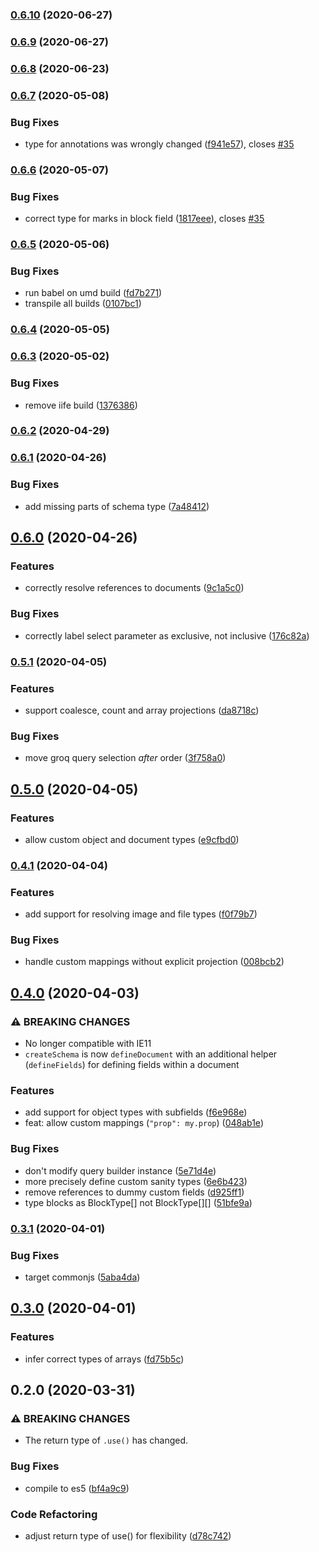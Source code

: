 ### [0.6.10](https://github.com/danielroe/sanity-typed-queries/compare/0.6.9...0.6.10) (2020-06-27)

### [0.6.9](https://github.com/danielroe/sanity-typed-queries/compare/0.6.8...0.6.9) (2020-06-27)

### [0.6.8](https://github.com/danielroe/sanity-typed-queries/compare/0.6.7...0.6.8) (2020-06-23)

### [0.6.7](https://github.com/danielroe/sanity-typed-queries/compare/0.6.6...0.6.7) (2020-05-08)


### Bug Fixes

* type for annotations was wrongly changed ([f941e57](https://github.com/danielroe/sanity-typed-queries/commit/f941e57c34d0d93b79901c0b79cb9aded13e0bd0)), closes [#35](https://github.com/danielroe/sanity-typed-queries/issues/35)

### [0.6.6](https://github.com/danielroe/sanity-typed-queries/compare/0.6.5...0.6.6) (2020-05-07)


### Bug Fixes

* correct type for marks in block field ([1817eee](https://github.com/danielroe/sanity-typed-queries/commit/1817eee30f8f3265228421593fb02b5812238d7f)), closes [#35](https://github.com/danielroe/sanity-typed-queries/issues/35)

### [0.6.5](https://github.com/danielroe/sanity-typed-queries/compare/0.6.4...0.6.5) (2020-05-06)


### Bug Fixes

* run babel on umd build ([fd7b271](https://github.com/danielroe/sanity-typed-queries/commit/fd7b271a13eec3ffc635fc596b37074e4acaa258))
* transpile all builds ([0107bc1](https://github.com/danielroe/sanity-typed-queries/commit/0107bc1289f800ef0f09d261ded2b91c7f2acccb))

### [0.6.4](https://github.com/danielroe/sanity-typed-queries/compare/0.6.3...0.6.4) (2020-05-05)

### [0.6.3](https://github.com/danielroe/sanity-typed-queries/compare/0.6.2...0.6.3) (2020-05-02)


### Bug Fixes

* remove iife build ([1376386](https://github.com/danielroe/sanity-typed-queries/commit/137638670268feafb9310fb9be45b14bacb67740))

### [0.6.2](https://github.com/danielroe/sanity-typed-queries/compare/0.6.1...0.6.2) (2020-04-29)

### [0.6.1](https://github.com/danielroe/sanity-typed-queries/compare/0.6.0...0.6.1) (2020-04-26)


### Bug Fixes

* add missing parts of schema type ([7a48412](https://github.com/danielroe/sanity-typed-queries/commit/7a4841237e5dd2d99be10d457a0952e59e702928))

## [0.6.0](https://github.com/danielroe/sanity-typed-queries/compare/0.5.1...0.6.0) (2020-04-26)


### Features

* correctly resolve references to documents ([9c1a5c0](https://github.com/danielroe/sanity-typed-queries/commit/9c1a5c04a991b64f08d94f0bd538ed688931acb8))


### Bug Fixes

* correctly label select parameter as exclusive, not inclusive ([176c82a](https://github.com/danielroe/sanity-typed-queries/commit/176c82aa233596cc7030a080c5ff39431bb57132))

### [0.5.1](https://github.com/danielroe/sanity-typed-queries/compare/0.5.0...0.5.1) (2020-04-05)


### Features

* support coalesce, count and array projections ([da8718c](https://github.com/danielroe/sanity-typed-queries/commit/da8718c28cdd2034f77a3f2aa70b54e8d6070987))


### Bug Fixes

* move groq query selection *after* order ([3f758a0](https://github.com/danielroe/sanity-typed-queries/commit/3f758a0520e3bb09d7db1e4ae0bb4ff38237162d))

## [0.5.0](https://github.com/danielroe/sanity-typed-queries/compare/0.4.1...0.5.0) (2020-04-05)


### Features

* allow custom object and document types ([e9cfbd0](https://github.com/danielroe/sanity-typed-queries/commit/e9cfbd0268c871aea7ae07129d29e38d51351deb))

### [0.4.1](https://github.com/danielroe/sanity-typed-queries/compare/0.4.0...0.4.1) (2020-04-04)


### Features

* add support for resolving image and file types ([f0f79b7](https://github.com/danielroe/sanity-typed-queries/commit/f0f79b790a2f0532a0d64d3a9039088d74e2134c))


### Bug Fixes

* handle custom mappings without explicit projection ([008bcb2](https://github.com/danielroe/sanity-typed-queries/commit/008bcb2a7871f20c338ed052cb97855c1c75b0bb))

## [0.4.0](https://github.com/danielroe/sanity-typed-queries/compare/0.3.1...0.4.0) (2020-04-03)


### ⚠ BREAKING CHANGES

* No longer compatible with IE11
* `createSchema` is now `defineDocument` with an additional helper (`defineFields`) for defining fields within a document

### Features

* add support for object types with subfields ([f6e968e](https://github.com/danielroe/sanity-typed-queries/commit/f6e968e35dae1eaf1a6dd363c7d4b75af2988165))
* feat: allow custom mappings (`"prop": my.prop`) ([048ab1e](https://github.com/danielroe/sanity-typed-queries/commit/048ab1e545d0b95fb3851860318128ea93659b2d))


### Bug Fixes

* don't modify query builder instance ([5e71d4e](https://github.com/danielroe/sanity-typed-queries/commit/5e71d4e85fefb97cd4ec3e03e0b57528271746e7))
* more precisely define custom sanity types ([6e6b423](https://github.com/danielroe/sanity-typed-queries/commit/6e6b423636671e0ba1bba96a59878e44b4633e2a))
* remove references to dummy custom fields ([d925ff1](https://github.com/danielroe/sanity-typed-queries/commit/d925ff13cbb0462f246ff0128fe2253a808fc09d))
* type blocks as BlockType[] not BlockType[][] ([51bfe9a](https://github.com/danielroe/sanity-typed-queries/commit/51bfe9a7afb122226340a2c7cbfbd05b44f58e6f))

### [0.3.1](https://github.com/danielroe/sanity-typed-queries/compare/0.3.0...0.3.1) (2020-04-01)


### Bug Fixes

* target commonjs ([5aba4da](https://github.com/danielroe/sanity-typed-queries/commit/5aba4da302c46433ab4b788cab255f2b547b743c))

## [0.3.0](https://github.com/danielroe/sanity-typed-queries/compare/0.2.0...0.3.0) (2020-04-01)


### Features

* infer correct types of arrays ([fd75b5c](https://github.com/danielroe/sanity-typed-queries/commit/fd75b5c0b109af69d4ffb94dcb799c03c6a99757))

## 0.2.0 (2020-03-31)


### ⚠ BREAKING CHANGES

* The return type of `.use()` has changed.

### Bug Fixes

* compile to es5 ([bf4a9c9](https://github.com/danielroe/sanity-typed-queries/commit/bf4a9c9a5a05fa88e5c2803853ddc59e62d5c232))


### Code Refactoring

* adjust return type of use() for flexibility ([d78c742](https://github.com/danielroe/sanity-typed-queries/commit/d78c742ae325a006a6ce100a1da2b1271b0d4912))


